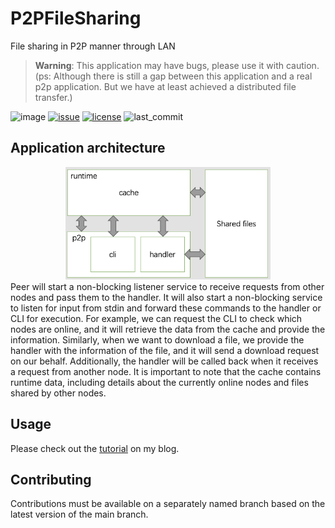 # P2PFileSharing
File sharing in P2P manner through LAN  
> **Warning**: This application may have bugs, please use it with caution. (ps: Although there is still a gap between this application and a real p2p application. But we have at least achieved a distributed file transfer.)
  
![image](https://img.shields.io/github/actions/workflow/status/MGMCN/P2P-File-Sharing/go_test.yml?label=test&logo=github)
[![issue](https://img.shields.io/github/issues/MGMCN/P2P-File-Sharing?logo=github)](https://github.com/MGMCN/P2P-File-Sharing/issues?logo=github)
[![license](https://img.shields.io/github/license/MGMCN/P2P-File-Sharing)](https://github.com/MGMCN/P2P-File-Sharing/blob/main/LICENSE)
![last_commit](https://img.shields.io/github/last-commit/MGMCN/P2P-File-Sharing?color=red&logo=github)
## Application architecture
<div align="center">
<img src="image/arch.jpg" width = "65%" height = "65%"/>
</div>
<div align="left">
Peer will start a non-blocking listener service to receive requests from other nodes and pass them to the handler. It will also start a non-blocking service to listen for input from stdin and forward these commands to the handler or CLI for execution. For example, we can request the CLI to check which nodes are online, and it will retrieve the data from the cache and provide the information. Similarly, when we want to download a file, we provide the handler with the information of the file, and it will send a download request on our behalf. Additionally, the handler will be called back when it receives a request from another node. 
It is important to note that the cache contains runtime data, including details about the currently online nodes and files shared by other nodes.
</div>

## Usage
Please check out the [tutorial](https://blog.mgmcn.net/posts/development/p2pnode/) on my blog.
## Contributing
Contributions must be available on a separately named branch based on the latest version of the main branch.
